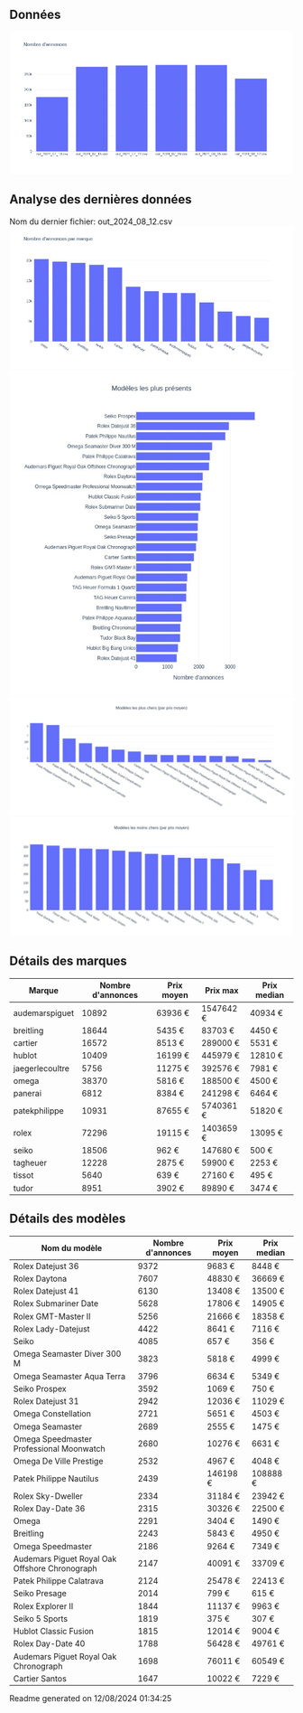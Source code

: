 
## Données
![image](./out/count_per_day.jpeg)

## Analyse des dernières données
Nom du dernier fichier: out_2024_08_12.csv
![image](./out/count_per_brand.jpeg)
![image](./out/count_per_name.jpeg)
![image](./out/avg_price_per_name_desc.jpeg)
![image](./out/avg_price_per_name_asc.jpeg)

## Détails des marques
|Marque|Nombre d'annonces|Prix moyen|Prix max|Prix median|
|------|-----------------|----------|--------|-----------|
|audemarspiguet|10892|63936 €|1547642 €|40934 €| 
|breitling|18644|5435 €|83703 €|4450 €| 
|cartier|16572|8513 €|289000 €|5531 €| 
|hublot|10409|16199 €|445979 €|12810 €| 
|jaegerlecoultre|5756|11275 €|392576 €|7981 €| 
|omega|38370|5816 €|188500 €|4500 €| 
|panerai|6812|8384 €|241298 €|6464 €| 
|patekphilippe|10931|87655 €|5740361 €|51820 €| 
|rolex|72296|19115 €|1403659 €|13095 €| 
|seiko|18506|962 €|147680 €|500 €| 
|tagheuer|12228|2875 €|59900 €|2253 €| 
|tissot|5640|639 €|27160 €|495 €| 
|tudor|8951|3902 €|89890 €|3474 €| 

## Détails des modèles
Nom du modèle|Nombre d'annonces|Prix moyen|Prix median|
|-------------|-----------------|----------|-----------|
|               Rolex Datejust 36|9372|9683 €|8448 €| 
|               Rolex Daytona|7607|48830 €|36669 €| 
|               Rolex Datejust 41|6130|13408 €|13500 €| 
|               Rolex Submariner Date|5628|17806 €|14905 €| 
|               Rolex GMT-Master II|5256|21666 €|18358 €| 
|               Rolex Lady-Datejust|4422|8641 €|7116 €| 
|               Seiko|4085|657 €|356 €| 
|               Omega Seamaster Diver 300 M|3823|5818 €|4999 €| 
|               Omega Seamaster Aqua Terra|3796|6634 €|5349 €| 
|               Seiko Prospex|3592|1069 €|750 €| 
|               Rolex Datejust 31|2942|12036 €|11029 €| 
|               Omega Constellation|2721|5651 €|4503 €| 
|               Omega Seamaster|2689|2555 €|1475 €| 
|               Omega Speedmaster Professional Moonwatch|2680|10276 €|6631 €| 
|               Omega De Ville Prestige|2532|4967 €|4048 €| 
|               Patek Philippe Nautilus|2439|146198 €|108888 €| 
|               Rolex Sky-Dweller|2334|31184 €|23942 €| 
|               Rolex Day-Date 36|2315|30326 €|22500 €| 
|               Omega|2291|3404 €|1490 €| 
|               Breitling|2243|5843 €|4950 €| 
|               Omega Speedmaster|2186|9264 €|7349 €| 
|               Audemars Piguet Royal Oak Offshore Chronograph|2147|40091 €|33709 €| 
|               Patek Philippe Calatrava|2124|25478 €|22413 €| 
|               Seiko Presage|2014|799 €|615 €| 
|               Rolex Explorer II|1844|11137 €|9963 €| 
|               Seiko 5 Sports|1819|375 €|307 €| 
|               Hublot Classic Fusion|1815|12014 €|9004 €| 
|               Rolex Day-Date 40|1788|56428 €|49761 €| 
|               Audemars Piguet Royal Oak Chronograph|1698|76011 €|60549 €| 
|               Cartier Santos|1647|10022 €|7229 €| 


 Readme generated on 12/08/2024 01:34:25